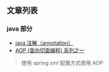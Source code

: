 ## 文章列表

### java 部分
- [java 注解（annotation）][1]
- [AOP (面向切面编程) 系列之一][2]
> 使用 spring xml 配置方式使用 AOP




[1]: https://hou-xx.github.io/JavaAnnotation-AOP/java-annotation.html
[2]: https://hou-xx.github.io/JavaAnnotation-AOP/java-aop-1.html